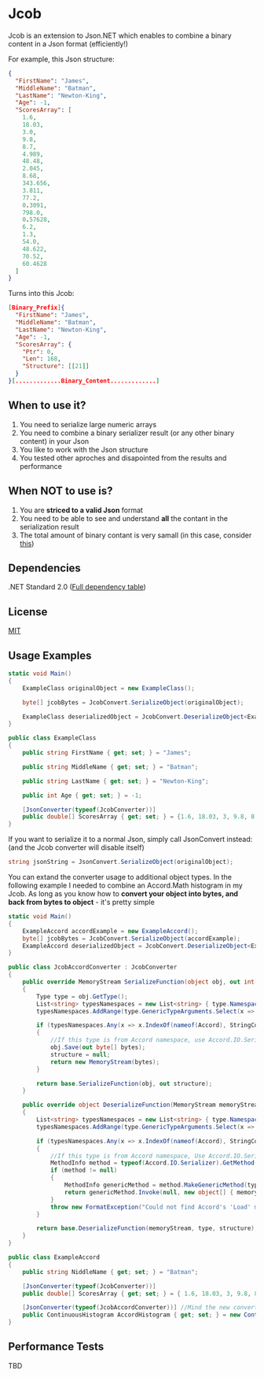 # Jcob
Jcob is an extension to Json.NET which enables to combine a binary content in a Json format (efficiently!)

For example, this Json structure:
```json
{
  "FirstName": "James",
  "MiddleName": "Batman",
  "LastName": "Newton-King",
  "Age": -1,
  "ScoresArray": [
    1.6,
    18.03,
    3.0,
    9.8,
    8.7,
    4.989,
    48.48,
    2.045,
    8.68,
    343.656,
    3.811,
    77.2,
    0.3091,
    798.0,
    0.57628,
    6.2,
    1.3,
    54.0,
    48.622,
    70.52,
    60.4628
  ]
}
```

Turns into this Jcob:
```json
[Binary_Prefix]{
  "FirstName": "James",
  "MiddleName": "Batman",
  "LastName": "Newton-King",
  "Age": -1,
  "ScoresArray": {
    "Ptr": 0,
    "Len": 168,
    "Structure": [[21]]
  }
}[.............Binary_Content.............]
```

When to use it?
---------------
1. You need to serialize large numeric arrays 
2. You need to combine a binary serializer result (or any other binary content) in your Json 
3. You like to work with the Json structure
4. You tested other aproches and disapointed from the results and performance

When **NOT** to use is?
-----------------------
1. You are **striced to a valid Json** format 
2. You need to be able to see and understand **all** the contant in the serialization result
3. The total amount of binary contant is very samall (in this case, consider [this](https://stackoverflow.com/questions/1443158/binary-data-in-json-string-something-better-than-base64))

Dependencies
------------
.NET Standard 2.0 ([Full dependency table](https://docs.microsoft.com/en-us/dotnet/standard/net-standard#net-implementation-support))

License
-------
[MIT](../master/LICENSE)

Usage Examples
--------------
```csharp
static void Main()
{
    ExampleClass originalObject = new ExampleClass();

    byte[] jcobBytes = JcobConvert.SerializeObject(originalObject);

    ExampleClass deserializedObject = JcobConvert.DeserializeObject<ExampleClass>(jcobBytes);
}

public class ExampleClass
{
    public string FirstName { get; set; } = "James";

    public string MiddleName { get; set; } = "Batman";

    public string LastName { get; set; } = "Newton-King";

    public int Age { get; set; } = -1;

    [JsonConverter(typeof(JcobConverter))]
    public double[] ScoresArray { get; set; } = {1.6, 18.03, 3, 9.8, 8.7, 4.989, 48.48, 2.045, 8.68, 343.656, 3.811, 77.2, 0.3091, 798, 0.57628, 6.2, 1.3, 54, 48.622, 70.52, 60.4628};
}
```

If you want to serialize it to a normal Json, simply call JsonConvert instead: (and the Jcob converter will disable itself)
```csharp
string jsonString = JsonConvert.SerializeObject(originalObject);
```

You can extand the converter usage to additional object types. In the following example I needed to combine an Accord.Math histogram in my Jcob. 
As long as you know how to **convert your object into bytes, and back from bytes to object** - it's pretty simple
```csharp
static void Main()
{
    ExampleAccord accordExample = new ExampleAccord();
    byte[] jcobBytes = JcobConvert.SerializeObject(accordExample);
    ExampleAccord deserializedObject = JcobConvert.DeserializeObject<ExampleAccord>(jcobBytes);
}

public class JcobAccordConverter : JcobConverter
{
    public override MemoryStream SerializeFunction(object obj, out int[][] structure)
    {
        Type type = obj.GetType();
        List<string> typesNamespaces = new List<string> { type.Namespace };
        typesNamespaces.AddRange(type.GenericTypeArguments.Select(x => x.Namespace));

        if (typesNamespaces.Any(x => x.IndexOf(nameof(Accord), StringComparison.CurrentCultureIgnoreCase) >= 0))
        {
            //If this type is from Accord namespace, use Accord.IO.Serializer.Save()
            obj.Save(out byte[] bytes);
            structure = null;
            return new MemoryStream(bytes);
        }

        return base.SerializeFunction(obj, out structure);
    }

    public override object DeserializeFunction(MemoryStream memoryStream, Type type, int[][] structure)
    {
        List<string> typesNamespaces = new List<string> { type.Namespace };
        typesNamespaces.AddRange(type.GenericTypeArguments.Select(x => x.Namespace));

        if (typesNamespaces.Any(x => x.IndexOf(nameof(Accord), StringComparison.CurrentCultureIgnoreCase) >= 0))
        {
            //If this type is from Accord namespace, Use Accord.IO.Serializer.Load()
            MethodInfo method = typeof(Accord.IO.Serializer).GetMethod("Load", new Type[] { typeof(byte[]), typeof(SerializerCompression) });
            if (method != null)
            {
                MethodInfo genericMethod = method.MakeGenericMethod(type);
                return genericMethod.Invoke(null, new object[] { memoryStream.ToArray(), SerializerCompression.None });
            }
            throw new FormatException("Could not find Accord's 'Load' method");
        }

        return base.DeserializeFunction(memoryStream, type, structure);
    }
}

public class ExampleAccord
{
    public string NiddleName { get; set; } = "Batman";

    [JsonConverter(typeof(JcobConverter))]
    public double[] ScoresArray { get; set; } = { 1.6, 18.03, 3, 9.8, 8.7 };

    [JsonConverter(typeof(JcobAccordConverter))] //Mind the new converter type
    public ContinuousHistogram AccordHistogram { get; set; } = new ContinuousHistogram(new []{1,2,3}, new Range(0,10));
}
```

Performance Tests
-----------------
TBD
